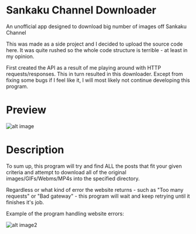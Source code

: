 # Sankaku Channel Downloader
An unofficial app designed to download big number of images off Sankaku Channel

This was made as a side project and I decided to upload the source code here. It was quite rushed so the whole code structure is terrible - at least in my opinion. 

First created the API as a result of me playing around with HTTP requests/responses. This in turn resulted in this downloader. Except from fixing some bugs if I feel like it, I will most likely not continue developing this program.

# Preview

![alt image](https://puu.sh/rVlM1/89c24b2467.png)

# Description

To sum up, this program will try and find ALL the posts that fit your given criteria and attempt to download all of the original images/GIFs/Webms/MP4s into the specified directory.

Regardless or what kind of error the website returns - such as "Too many requests" or "Bad gateway" - this program will wait and keep retrying until it finishes it's job.

Example of the program handling website errors:

![alt image2](https://puu.sh/rVn0F/db7f630ce4.png)
